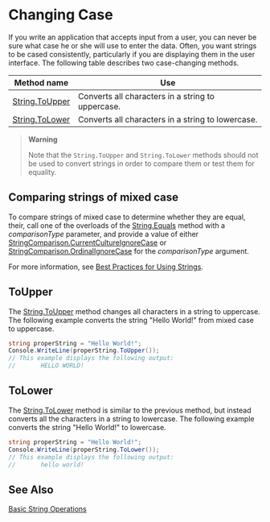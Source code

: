 # Changing Case

If you write an application that accepts input from a user, you can never be sure what case he or she will use to enter the data. Often, you want strings to be cased consistently, particularly if you are displaying them in the user interface. The following table describes two case-changing methods.

Method name | Use
----------- | ---
[String.ToUpper](http://dotnet.github.io/api/System.String.html#System_String_ToUpper) | Converts all characters in a string to uppercase.
[String.ToLower](http://dotnet.github.io/api/System.String.html#System_String_ToLower) | Converts all characters in a string to lowercase.

> **Warning**
>   
> Note that the `String.ToUpper` and `String.ToLower` methods should not be used to convert strings in order to compare them or test them for equality. 

## Comparing strings of mixed case

To compare strings of mixed case to determine whether they are equal, their, call one of the overloads of the [String.Equals](http://dotnet.github.io/api/System.String.html#System_String_Equals_System_String_System_StringComparison_) method with a *comparisonType* parameter, and provide a value of either [StringComparison.CurrentCultureIgnoreCase](http://dotnet.github.io/api/System.StringComparison.html#System_StringComparison_CurrentCultureIgnoreCase) or [StringComparison.OrdinalIgnoreCase](http://dotnet.github.io/api/System.StringComparison.html#System_StringComparison_OrdinalIgnoreCase) for the *comparisonType* argument. 

For more information, see [Best Practices for Using Strings](../bestpractices.md). 

## ToUpper

The [String.ToUpper](http://dotnet.github.io/api/System.String.html#System_String_ToUpper) method changes all characters in a string to uppercase. The following example converts the string "Hello World!" from mixed case to uppercase.

```csharp
string properString = "Hello World!";
Console.WriteLine(properString.ToUpper());
// This example displays the following output:
//       HELLO WORLD!
```

## ToLower

The [String.ToLower](http://dotnet.github.io/api/System.String.html#System_String_ToLower) method is similar to the previous method, but instead converts all the characters in a string to lowercase. The following example converts the string "Hello World!" to lowercase.

```csharp
string properString = "Hello World!";
Console.WriteLine(properString.ToLower());
// This example displays the following output:
//       hello world!
```

## See Also

[Basic String Operations](../basicstringoperations.md)
